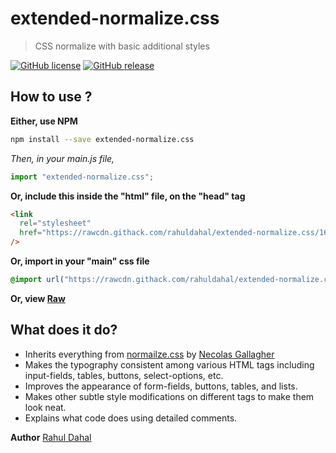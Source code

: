 # extended-normalize.css

> CSS normalize with basic additional styles

[![GitHub license](https://img.shields.io/badge/license-MIT-green)](https://github.com/rahuldahal/extended-normalize.css/blob/master/LICENSE)
[![GitHub release](https://img.shields.io/badge/release-v1.1.2-blue)](https://www.npmjs.com/package/extended-normalize.css)

## How to use ?

**Either, use NPM**

```sh
npm install --save extended-normalize.css
```

_Then, in your main.js file,_

```javascript
import "extended-normalize.css";
```

**Or, include this inside the "html" file, on the "head" tag**

```html
<link
  rel="stylesheet"
  href="https://rawcdn.githack.com/rahuldahal/extended-normalize.css/168e950da0257dc0c4a04d20d834d558636aba47/extended-normalize.css"
/>
```

**Or, import in your "main" css file**

```css
@import url("https://rawcdn.githack.com/rahuldahal/extended-normalize.css/168e950da0257dc0c4a04d20d834d558636aba47/extended-normalize.css");
```

**Or, view [Raw](https://rawcdn.githack.com/rahuldahal/extended-normalize.css/168e950da0257dc0c4a04d20d834d558636aba47/extended-normalize.css)**

## What does it do?

- Inherits everything from [normailze.css](http://necolas.github.io/normalize.css/) by [Necolas Gallagher](http://nicolasgallagher.com/)
- Makes the typography consistent among various HTML tags including input-fields, tables, buttons, select-options, etc.
- Improves the appearance of form-fields, buttons, tables, and lists.
- Makes other subtle style modifications on different tags to make them look neat.
- Explains what code does using detailed comments.

**Author**
[Rahul Dahal](http://rahuldahal.com.np)
